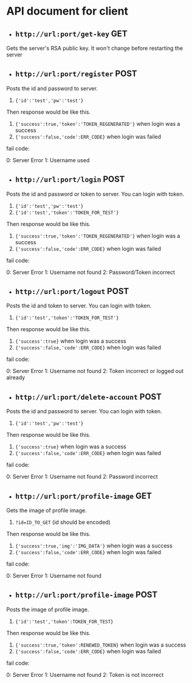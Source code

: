 # API document for client

- ## `http://url:port/get-key` GET
Gets the server's RSA public key. It won't change before restarting the server

- ## `http://url:port/register` POST
Posts the id and password to server.

1. `{'id':'test','pw':'test'}`

Then response would be like this.

1. `{'success':true,'token':'TOKEN_REGENERATED'}`
when login was a success
1. `{'success':false,'code':ERR_CODE}`
when login was failed

fail code:

0: Server Error
1: Username used

- ## `http://url:port/login` POST
Posts the id and password or token to server. You can login with token.

1. `{'id':'test','pw':'test'}`
1. `{'id':'test','token':'TOKEN_FOR_TEST'}`

Then response would be like this.

1. `{'success':true,'token':'TOKEN_REGENERATED'}`
when login was a success
1. `{'success':false,'code':ERR_CODE}`
when login was failed

fail code:

0: Server Error
1: Username not found
2: Password/Token incorrect

- ## `http://url:port/logout` POST

Posts the id and token to server. You can login with token.

1. `{'id':'test','token':'TOKEN_FOR_TEST'}`

Then response would be like this.

1. `{'success':true}`
when login was a success
1. `{'success':false,'code':ERR_CODE}`
when login was failed

fail code:

0: Server Error
1: Username not found
2: Token incorrect or logged out already

- ## `http://url:port/delete-account` POST

Posts the id and password to server. You can login with token.

1. `{'id':'test','pw':'test'}`

Then response would be like this.

1. `{'success':true}`
when login was a success
1. `{'success':false,'code':ERR_CODE}`
when login was failed

fail code:

0: Server Error
1: Username not found
2: Password incorrect

- ## `http://url:port/profile-image` GET

Gets the image of profile image.

1. `?id=ID_TO_GET`
(id should be encoded)

Then response would be like this.

1. `{'success':true,'img':'IMG_DATA'}`
when login was a success
1. `{'success':false,'code':ERR_CODE}`
when login was failed

fail code:

0: Server Error
1: Username not found

- ## `http://url:port/profile-image` POST

Posts the image of profile image.

1. `{'id':'test','token':TOKEN_FOR_TEST}`

Then response would be like this.

1. `{'success':true,'token':RENEWED_TOKEN}`
when login was a success
1. `{'success':false,'code':ERR_CODE}`
when login was failed

fail code:

0: Server Error
1: Username not found
2: Token is not incorrect